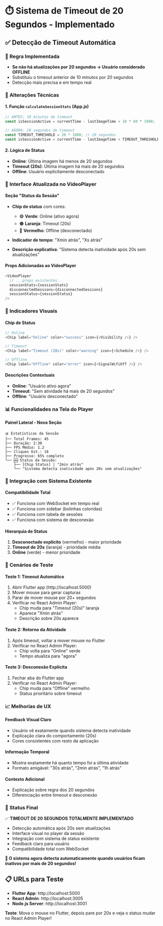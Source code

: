 # ⏱️ Sistema de Timeout de 20 Segundos - Implementado

## ✅ Detecção de Timeout Automática

### 🎯 **Regra Implementada**
- **Se não há atualizações por 20 segundos → Usuário considerado OFFLINE**
- Substituiu o timeout anterior de 10 minutos por 20 segundos
- Detecção mais precisa e em tempo real

### 🔧 **Alterações Técnicas**

#### **1. Função `calculateSessionStats` (App.js)**
```javascript
// ANTES: 10 minutos de timeout
const isSessionActive = currentTime - lastImageTime < 10 * 60 * 1000;

// AGORA: 20 segundos de timeout  
const TIMEOUT_THRESHOLD = 20 * 1000; // 20 segundos
const isSessionActive = currentTime - lastImageTime < TIMEOUT_THRESHOLD;
```

#### **2. Lógica de Status**
- **Online**: Última imagem há menos de 20 segundos
- **Timeout (20s)**: Última imagem há mais de 20 segundos
- **Offline**: Usuário explicitamente desconectado

### 📱 **Interface Atualizada no VideoPlayer**

#### **Seção "Status da Sessão"**
- **Chip de status** com cores:
  - 🟢 **Verde**: Online (ativo agora)
  - 🟠 **Laranja**: Timeout (20s) 
  - 🔴 **Vermelho**: Offline (desconectado)

- **Indicador de tempo**: "Xmin atrás", "Xs atrás"
- **Descrição explicativa**: "Sistema detecta inatividade após 20s sem atualizações"

#### **Props Adicionadas ao VideoPlayer**
```javascript
<VideoPlayer
  // ...props existentes...
  sessionStats={sessionStats}
  disconnectedSessions={disconnectedSessions}
  sessionStatus={sessionStatus}
/>
```

### 🎨 **Indicadores Visuais**

#### **Chip de Status**
```javascript
// Online
<Chip label="Online" color="success" icon={<Visibility />} />

// Timeout
<Chip label="Timeout (20s)" color="warning" icon={<Schedule />} />

// Offline  
<Chip label="Offline" color="error" icon={<SignalWifiOff />} />
```

#### **Descrições Contextuais**
- **Online**: "Usuário ativo agora"
- **Timeout**: "Sem atividade há mais de 20 segundos"
- **Offline**: "Usuário desconectado"

### 📊 **Funcionalidades na Tela do Player**

#### **Painel Lateral - Nova Seção**
```
📊 Estatísticas da Sessão
├── Total Frames: 45
├── Duração: 2:30
├── FPS Médio: 1.2  
├── Cliques Est.: 18
├── Progresso: 65% completo
└── 🆕 Status da Sessão:
    ├── [Chip Status] | "2min atrás"
    └── "Sistema detecta inatividade após 20s sem atualizações"
```

### 🔄 **Integração com Sistema Existente**

#### **Compatibilidade Total**
- ✅ Funciona com WebSocket em tempo real
- ✅ Funciona com sidebar (bolinhas coloridas)
- ✅ Funciona com tabela de sessões
- ✅ Funciona com sistema de desconexão

#### **Hierarquia de Status**
1. **Desconectado explícito** (vermelho) - maior prioridade
2. **Timeout de 20s** (laranja) - prioridade média  
3. **Online** (verde) - menor prioridade

### 🎯 **Cenários de Teste**

#### **Teste 1: Timeout Automático**
1. Abrir Flutter app (http://localhost:5000)
2. Mover mouse para gerar capturas
3. Parar de mover mouse por 20+ segundos
4. Verificar no React Admin Player:
   - Chip muda para "Timeout (20s)" laranja
   - Aparece "Xmin atrás" 
   - Descrição sobre 20s aparece

#### **Teste 2: Retorno da Atividade**
1. Após timeout, voltar a mover mouse no Flutter
2. Verificar no React Admin Player:
   - Chip volta para "Online" verde
   - Tempo atualiza para "agora"

#### **Teste 3: Desconexão Explícita**
1. Fechar aba do Flutter app
2. Verificar no React Admin Player:
   - Chip muda para "Offline" vermelho
   - Status prioritário sobre timeout

### 📈 **Melhorias de UX**

#### **Feedback Visual Claro**
- Usuário vê exatamente quando sistema detecta inatividade
- Explicação clara do comportamento (20s)
- Cores consistentes com resto da aplicação

#### **Informação Temporal**
- Mostra exatamente há quanto tempo foi a última atividade
- Formato amigável: "30s atrás", "2min atrás", "1h atrás"

#### **Contexto Adicional**
- Explicação sobre regra dos 20 segundos
- Diferenciação entre timeout e desconexão

### 🚀 **Status Final**

✅ **TIMEOUT DE 20 SEGUNDOS TOTALMENTE IMPLEMENTADO**

- Detecção automática após 20s sem atualizações
- Interface visual no player da sessão
- Integração com sistema de status existente
- Feedback claro para usuário
- Compatibilidade total com WebSocket

**🎉 O sistema agora detecta automaticamente quando usuários ficam inativos por mais de 20 segundos!**

## 📋 **URLs para Teste**

- **Flutter App**: http://localhost:5000
- **React Admin**: http://localhost:3005  
- **Node.js Server**: http://localhost:3001

**Teste**: Mova o mouse no Flutter, depois pare por 20s e veja o status mudar no React Admin Player!
